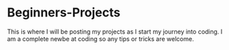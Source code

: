 # Beginners-Projects
This is where I will be posting my projects as I start my journey into coding.
I am a complete newbe at coding so any tips or tricks are welcome.
